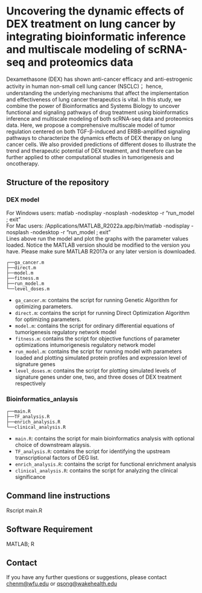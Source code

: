 # Uncovering the dynamic effects of DEX  treatment on lung cancer by integrating  bioinformatic inference and multiscale  modeling of scRNA-seq and proteomics data

Dexamethasone (DEX) has shown anti-cancer efficacy and anti-estrogenic activity in human non-small cell lung cancer  (NSCLC)； hence, understanding the underlying mechanisms that affect the implementation and effectiveness of lung cancer therapeutics is vital. In this study, we combine the power of  Bioinformatics and Systems Biology to uncover functional and signaling pathways of  drug treatment using bioinformatics inference and multiscale modeling of both scRNA-seq data and  proteomics data. Here, we propose a comprehensive multiscale model of tumor regulation centered on both TGF-β-induced and ERBB-amplified signaling pathways to characterize the dynamics effects of DEX therapy on lung cancer cells. We also provided predictions of  different doses to illustrate the trend and therapeutic potential of DEX treatment, and therefore can be further applied to other computational studies in tumorigenesis and oncotherapy.

## Structure of the repository

### DEX model
For Windows users: matlab -nodisplay -nosplash -nodesktop -r “run_model ; exit”<br />
For Mac users: /Applications/MATLAB_R2022a.app/bin/matlab -nodisplay -nosplash -nodesktop -r “run_model ; exit”<br />
Lines above run the model and plot the graphs with the parameter values loaded. Notice the MATLAB version should be modified to the version you have. Please make sure MATLAB R2017a or any later version is downloaded.<br />

```
┌──ga_cancer.m
├──direct.m
├──model.m
├──fitness.m
├──run_model.m
└──level_doses.m
```

- `ga_cancer.m`: contains the script for running Genetic Algorithm for optimizing parameters.
- `direct.m`: contains the script for running Direct Optimization Algorithm for optimizing parameters.
- `model.m`: contains the script for ordinary differential equations of tumorigenesis regulatory network model
- `fitness.m`: contains the script for objective functions of parameter optimizations intumorigenesis regulatory network model
- `run_model.m`: contains the script for running model with parameters loaded and plotting simulated protein profiles and expression level of signature genes
- `level_doses.m`: contains the script for plotting simulated levels of signature genes under one, two, and three doses of DEX treatment respectively


### Bioinformatics_anlaysis
```
┌──main.R
├──TF_analysis.R
├──enrich_analysis.R
└──clinical_analysis.R
```
- `main.R`: contains the script for main bioinformatics analysis with optional choice of downstream alaysis.
- `TF_analysis.R`: contains the script for identifying the upstream transcriptional factors of DEG list.
- `enrich_analysis.R`: contains the script for functional enrichment analysis 
- `clinical_analysis.R`: contains the script for analyzing the clinical significance

## Command line instructions 
Rscript main.R

## Software Requirement

MATLAB; R

## Contact

If you have any further questions or suggestions, please contact [chenm@wfu.edu](mailto:chenm@wfu.edu) or [qsong@wakehealth.edu](mailto:qsong@wakehealth.edu)
